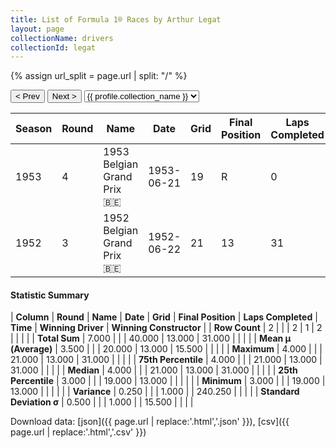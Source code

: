 ```yaml
---
title: List of Formula 1® Races by Arthur Legat
layout: page
collectionName: drivers
collectionId: legat
---
```


{% assign url_split = page.url | split: "/" %}
<div id="collection-navigation">
<button onclick="selector.options[selector.selectedIndex-1].value && (window.location = selector.options[selector.selectedIndex-1].value);">&lt; Prev</button>
<button onclick="selector.options[selector.selectedIndex+1].value && (window.location = selector.options[selector.selectedIndex+1].value);">Next &gt;</button>
<select id="selector" onchange="this.options[this.selectedIndex].value && (window.location = this.options[this.selectedIndex].value);">
  {% for collectionId in site.data[page.collectionName].refs %}
    {% if collectionId == page.collectionId %}
      {% assign selected = "selected" %}
    {% else %}
      {% assign selected = "" %}
    {% endif %}
    {% assign profile = site.data[page.collectionName][collectionId].profile %}
    <option value="/f1/{{ page.collectionName }}/{{ collectionId }}/{{ url_split[4] }}" {{ selected }}>{{ profile.collection_name }}</option>
  {% endfor %}
</select>
</div>

| Season | Round | Name | Date | Grid | Final Position | Laps Completed | Time | Winning Driver | Winning Constructor |
|--|--|--|--|--|--|--|--|--|--|
| 1953 | 4 | 1953 Belgian Grand Prix 🇧🇪 | 1953-06-21 | 19 | R | 0 |   | Alberto Ascari 🇮🇹 | Ferrari 🇮🇹 |
| 1952 | 3 | 1952 Belgian Grand Prix 🇧🇪 | 1952-06-22 | 21 | 13 | 31 |   | Alberto Ascari 🇮🇹 | Ferrari 🇮🇹 |

#### Statistic Summary

| **Column** | **Round** | **Name** | **Date** | **Grid** | **Final Position** | **Laps Completed** | **Time** | **Winning Driver** | **Winning Constructor** |
| **Row Count** | 2 |  |  | 2 | 1 | 2 |  |  |  |
| **Total Sum** | 7.000 |  |  | 40.000 | 13.000 | 31.000 |  |  |  |
| **Mean μ (Average)** | 3.500 |  |  | 20.000 | 13.000 | 15.500 |  |  |  |
| **Maximum** | 4.000 |  |  | 21.000 | 13.000 | 31.000 |  |  |  |
| **75th Percentile** | 4.000 |  |  | 21.000 | 13.000 | 31.000 |  |  |  |
| **Median** | 4.000 |  |  | 21.000 | 13.000 | 31.000 |  |  |  |
| **25th Percentile** | 3.000 |  |  | 19.000 | 13.000 |  |  |  |  |
| **Minimum** | 3.000 |  |  | 19.000 | 13.000 |  |  |  |  |
| **Variance** | 0.250 |  |  | 1.000 |  | 240.250 |  |  |  |
| **Standard Deviation σ** | 0.500 |  |  | 1.000 |  | 15.500 |  |  |  |

Download data: [json]({{ page.url | replace:'.html','.json' }}), [csv]({{ page.url | replace:'.html','.csv' }})
